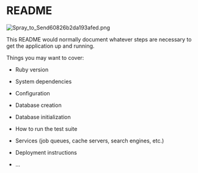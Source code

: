 # README

![Spray_to_Send60826b2da193afed.png](https://www.pastepic.xyz/images/2019/12/12/Spray_to_Send60826b2da193afed.png)


This README would normally document whatever steps are necessary to get the
application up and running.

Things you may want to cover:

* Ruby version

* System dependencies

* Configuration

* Database creation

* Database initialization

* How to run the test suite

* Services (job queues, cache servers, search engines, etc.)

* Deployment instructions

* ...
